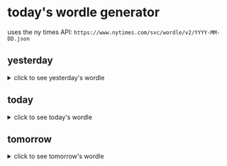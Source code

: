 # today's wordle generator

uses the ny times API: `https://www.nytimes.com/svc/wordle/v2/YYYY-MM-DD.json`

## yesterday

<details>
    <summary>click to see yesterday's wordle</summary>

    lemur

</details>

## today

<details>
    <summary>click to see today's wordle</summary>

    nerve

</details>

## tomorrow

<details>
    <summary>click to see tomorrow's wordle</summary>

    chose

</details>
